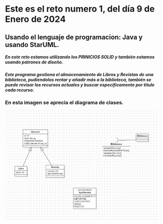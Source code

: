 # Este es el reto numero 1, del día 9 de Enero de 2024
## Usando el lenguaje de programacion: Java y usando StarUML.
##### En este reto estamos utilizando los PRINICIOS SOLID y también estamos usando patrones de diseño.
##### Este programa gestiona el almacenamiento de Libros y Revistas de una biblioteca, pudiendolos rentar y añadir más a la biblioteca, también se puede revisar los recursos actuales y buscar especificamente por titulo cada recurso.

### En esta imagen se aprecia el diagrama de clases.
![imagen](imagen.png)
